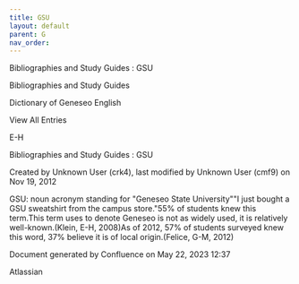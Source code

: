 ```yaml
---
title: GSU
layout: default
parent: G
nav_order:
---
```


Bibliographies and Study Guides : GSU

Bibliographies and Study Guides

Dictionary of Geneseo English

View All Entries

E-H

Bibliographies and Study Guides : GSU

Created by  Unknown User (crk4), last modified by  Unknown User (cmf9) on Nov 19, 2012

GSU: noun acronym standing for &quot;Geneseo State University&quot;&quot;I just bought a GSU sweatshirt from the campus store.&quot;55% of students knew this term.This term uses to denote Geneseo is not as widely used, it is relatively well-known.(Klein, E-H, 2008)As of 2012, 57% of students surveyed knew this word, 37% believe it is of local origin.(Felice, G-M, 2012)

Document generated by Confluence on May 22, 2023 12:37

Atlassian
